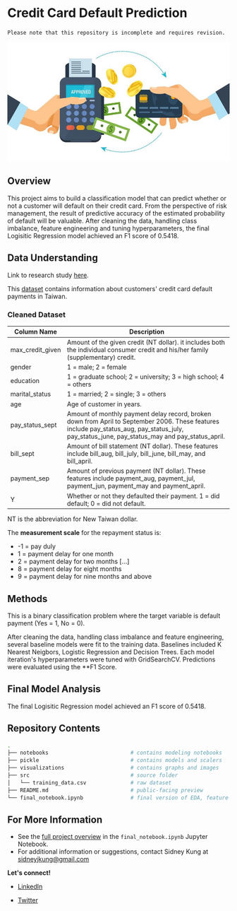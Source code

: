 # Credit Card Default Prediction

```diff
Please note that this repository is incomplete and requires revision.
```

![banner](./visualizations/banner.jpg)

## Overview

This project aims to build a classification model that can predict whether or not a customer will default on their credit card. From the perspective of risk management, the result of predictive accuracy of the estimated probability of default will be valuable. After cleaning the data, handling class imbalance, feature engineering and tuning hyperparameters, the final Logisitic Regression model achieved an F1 score of 0.5418.

## Data Understanding

Link to research study [here](https://archive.ics.uci.edu/ml/datasets/default+of+credit+card+clients).

This [dataset](https://archive.ics.uci.edu/ml/datasets/default+of+credit+card+clients) contains information about customers' credit card default payments in Taiwan.

### Cleaned Dataset

| Column Name | Description |
|-|-|
| max_credit_given | Amount of the given credit (NT dollar). it includes both the individual consumer credit and his/her family (supplementary) credit. |
| gender | 1 = male; 2 = female |
| education | 1 = graduate school; 2 = university; 3 = high school; 4 = others |
| marital_status | 1 = married; 2 = single; 3 = others |
| age | Age of customer in years. |
| pay_status_sept | Amount of monthly payment delay record, broken down from April to September 2006. These features include pay_status_aug, pay_status_july, pay_status_june, pay_status_may and pay_status_april. |
| bill_sept | Amount of bill statement (NT dollar). These features include bill_aug, bill_july, bill_june, bill_may, and bill_april. |
| payment_sep | Amount of previous payment (NT dollar). These features include payment_aug, payment_jul, payment_jun, payment_may and payment_april. |
| Y | Whether or not they defaulted their payment. 1 = did default; 0 = did not default. |

NT is the abbreviation for New Taiwan dollar. 

The **measurement scale** for the repayment status is: 
- -1 = pay duly
- 1 = payment delay for one month
- 2 = payment delay for two months [...]
- 8 = payment delay for eight months
- 9 = payment delay for nine months and above

## Methods

This is a binary classification problem where the target variable is default payment (Yes = 1, No = 0).

After cleaning the data, handling class imbalance and feature engineering, several baseline models were fit to the training data. Baselines included K Nearest Neigbors, Logistic Regression and Decision Trees. Each model iteration's hyperparameters were tuned with GridSearchCV. Predictions were evaluated using the **F1 Score.

## Final Model Analysis
The final Logisitic Regression model achieved an F1 score of 0.5418.


## Repository Contents
```bash
.
├── notebooks                          # contains modeling notebooks
├── pickle                             # contains models and scalers
├── visualizations                     # contains graphs and images
├── src                                # source folder
│   └── training_data.csv              # raw dataset
├── README.md                          # public-facing preview
└── final_notebook.ipynb               # final version of EDA, feature engineering and modeling process


```

## For More Information
- See the [full project overview](https://github.com/sidneykung/cc_default_prediction/blob/master/final_notebook.ipynb) in the `final_notebook.ipynb` Jupyter Notebook.
- For additional information or suggestions, contact Sidney Kung at [sidneyjkung@gmail.com](mailto:sidneyjkung@gmail.com)

**Let's connect!**

- [LinkedIn](https://www.linkedin.com/in/sidneykung/)

- [Twitter](https://twitter.com/sidney_k98)
